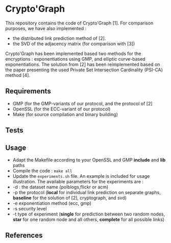 # Crypto'Graph

This repository contains the code of Crypto'Graph [1]. For comparison purposes, we have also implemented :
 - the distributed link prediction method of [2].
 - the SVD of the adjacency matrix (for comparison with [3])

Crypto'Graph has been implemented based two methods for the encryptions : exponentiations using GMP, and elliptic curve-based exponentiations. 
The solution from [2] has been reimplemented based on the paper presenting the used Private Set Intersection Cardinality (PSI-CA) method [4].

## Requirements
- GMP (for the GMP-variants of our protocol, and the protocol of [2]
- OpenSSL (for the ECC-variant of our protocol)
- Make (for source compilation and binary building)

## Tests

## Usage
- Adapt the Makefile according to your OpenSSL and GMP **include** and **lib** paths
- Compile the code : ```make all```
- Update the ```experiments.sh``` file. An example is included for usage illustration. The available parameters for the experiments are :
 -  -d : the dataset name (polblogs,flickr or acm)
 -  -p the protocol (**local** for individual link prediction on separate graphs, **baseline** for the solution of [2], cryptograph, and svd)
 -  -e exponentiation method (ecc, gmp)
 -  -s security level
 -  -t type of experiment (**single** for prediction between two random nodes, **star** for one random node and all others, **complete** for all possible links)

## References

 

